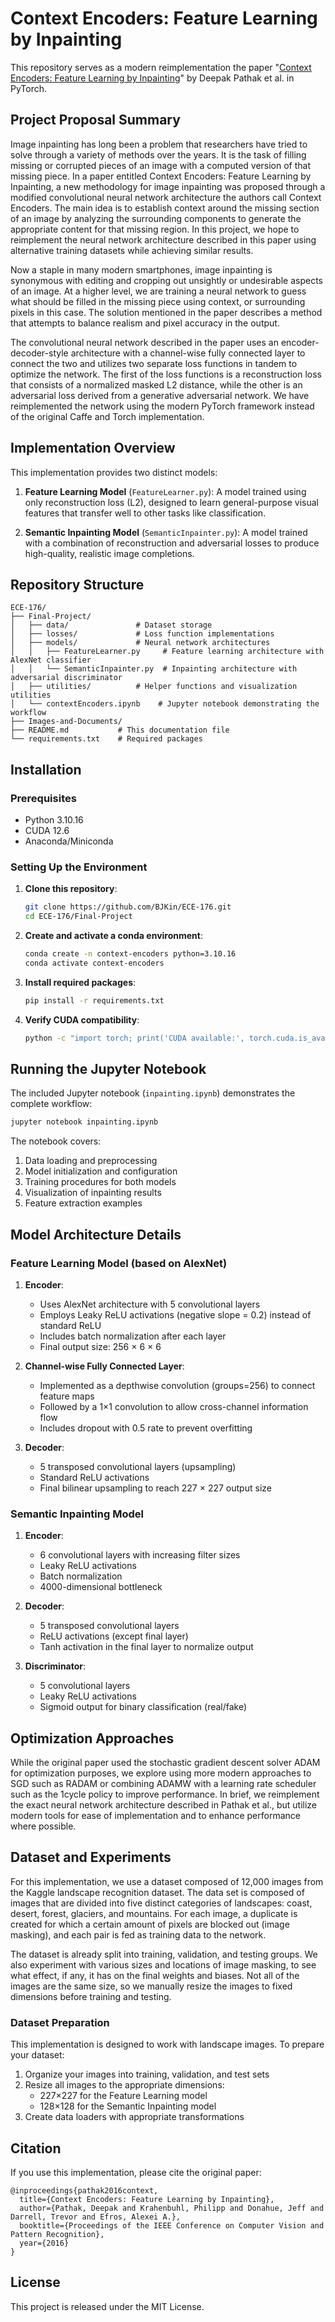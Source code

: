 # Context Encoders: Feature Learning by Inpainting

This repository serves as a modern reimplementation the paper "[Context Encoders: Feature Learning by Inpainting](https://arxiv.org/abs/1604.07379)" by Deepak Pathak et al. in PyTorch.

## Project Proposal Summary

Image inpainting has long been a problem that researchers have tried to solve through a variety of methods over the years. It is the task of filling missing or corrupted pieces of an image with a computed version of that missing piece. In a paper entitled Context Encoders: Feature Learning by Inpainting, a new methodology for image inpainting was proposed through a modified convolutional neural network architecture the authors call Context Encoders. The main idea is to establish context around the missing section of an image by analyzing the surrounding components to generate the appropriate content for that missing region. In this project, we hope to reimplement the neural network architecture described in this paper using alternative training datasets while achieving similar results.

Now a staple in many modern smartphones, image inpainting is synonymous with editing and cropping out unsightly or undesirable aspects of an image. At a higher level, we are training a neural network to guess what should be filled in the missing piece using context, or surrounding pixels in this case. The solution mentioned in the paper describes a method that attempts to balance realism and pixel accuracy in the output.

The convolutional neural network described in the paper uses an encoder-decoder-style architecture with a channel-wise fully connected layer to connect the two and utilizes two separate loss functions in tandem to optimize the network. The first of the loss functions is a reconstruction loss that consists of a normalized masked L2 distance, while the other is an adversarial loss derived from a generative adversarial network. We have reimplemented the network using the modern PyTorch framework instead of the original Caffe and Torch implementation.

## Implementation Overview

This implementation provides two distinct models:

1. **Feature Learning Model** (`FeatureLearner.py`): A model trained using only reconstruction loss (L2), designed to learn general-purpose visual features that transfer well to other tasks like classification.

2. **Semantic Inpainting Model** (`SemanticInpainter.py`): A model trained with a combination of reconstruction and adversarial losses to produce high-quality, realistic image completions.

## Repository Structure

```
ECE-176/
├── Final-Project/
│   ├── data/               # Dataset storage
│   ├── losses/             # Loss function implementations
│   ├── models/             # Neural network architectures
│   │   ├── FeatureLearner.py     # Feature learning architecture with AlexNet classifier
│   │   └── SemanticInpainter.py  # Inpainting architecture with adversarial discriminator
│   ├── utilities/          # Helper functions and visualization utilities
│   └── contextEncoders.ipynb    # Jupyter notebook demonstrating the workflow
├── Images-and-Documents/
├── README.md           # This documentation file
└── requirements.txt    # Required packages
```

## Installation

### Prerequisites

- Python 3.10.16
- CUDA 12.6
- Anaconda/Miniconda

### Setting Up the Environment

1. **Clone this repository**:
   ```bash
   git clone https://github.com/BJKin/ECE-176.git
   cd ECE-176/Final-Project
   ```

2. **Create and activate a conda environment**:
   ```bash
   conda create -n context-encoders python=3.10.16
   conda activate context-encoders
   ```

3. **Install required packages**:
   ```bash
   pip install -r requirements.txt
   ```

4. **Verify CUDA compatibility**:
   ```bash
   python -c "import torch; print('CUDA available:', torch.cuda.is_available()); print('CUDA version:', torch.version.cuda)"
   ```
## Running the Jupyter Notebook

The included Jupyter notebook (`inpainting.ipynb`) demonstrates the complete workflow:

```bash
jupyter notebook inpainting.ipynb
```

The notebook covers:
1. Data loading and preprocessing
2. Model initialization and configuration
3. Training procedures for both models
4. Visualization of inpainting results
5. Feature extraction examples

## Model Architecture Details

### Feature Learning Model (based on AlexNet)

1. **Encoder**:
   - Uses AlexNet architecture with 5 convolutional layers
   - Employs Leaky ReLU activations (negative slope = 0.2) instead of standard ReLU
   - Includes batch normalization after each layer
   - Final output size: 256 × 6 × 6

2. **Channel-wise Fully Connected Layer**:
   - Implemented as a depthwise convolution (groups=256) to connect feature maps
   - Followed by a 1×1 convolution to allow cross-channel information flow
   - Includes dropout with 0.5 rate to prevent overfitting

3. **Decoder**:
   - 5 transposed convolutional layers (upsampling)
   - Standard ReLU activations
   - Final bilinear upsampling to reach 227 × 227 output size

### Semantic Inpainting Model

1. **Encoder**:
   - 6 convolutional layers with increasing filter sizes
   - Leaky ReLU activations
   - Batch normalization
   - 4000-dimensional bottleneck

2. **Decoder**:
   - 5 transposed convolutional layers
   - ReLU activations (except final layer)
   - Tanh activation in the final layer to normalize output

3. **Discriminator**:
   - 5 convolutional layers
   - Leaky ReLU activations
   - Sigmoid output for binary classification (real/fake)

## Optimization Approaches

While the original paper used the stochastic gradient descent solver ADAM for optimization purposes, we explore using more modern approaches to SGD such as RADAM or combining ADAMW with a learning rate scheduler such as the 1cycle policy to improve performance. In brief, we reimplement the exact neural network architecture described in Pathak et al., but utilize modern tools for ease of implementation and to enhance performance where possible.

## Dataset and Experiments

For this implementation, we use a dataset composed of 12,000 images from the Kaggle landscape recognition dataset. The data set is composed of images that are divided into five distinct categories of landscapes: coast, desert, forest, glaciers, and mountains. For each image, a duplicate is created for which a certain amount of pixels are blocked out (image masking), and each pair is fed as training data to the network.

The dataset is already split into training, validation, and testing groups. We also experiment with various sizes and locations of image masking, to see what effect, if any, it has on the final weights and biases. Not all of the images are the same size, so we manually resize the images to fixed dimensions before training and testing.

### Dataset Preparation

This implementation is designed to work with landscape images. To prepare your dataset:

1. Organize your images into training, validation, and test sets
2. Resize all images to the appropriate dimensions:
   - 227×227 for the Feature Learning model
   - 128×128 for the Semantic Inpainting model
3. Create data loaders with appropriate transformations

## Citation

If you use this implementation, please cite the original paper:

```
@inproceedings{pathak2016context,
  title={Context Encoders: Feature Learning by Inpainting},
  author={Pathak, Deepak and Krahenbuhl, Philipp and Donahue, Jeff and Darrell, Trevor and Efros, Alexei A.},
  booktitle={Proceedings of the IEEE Conference on Computer Vision and Pattern Recognition},
  year={2016}
}
```

## License

This project is released under the MIT License.

